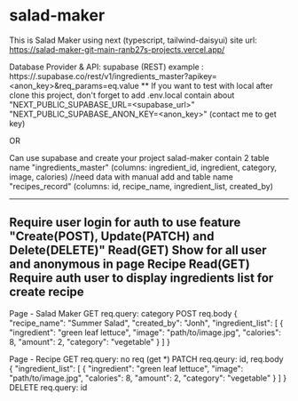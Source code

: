 # salad-maker
 This is Salad Maker using next (typescript, tailwind-daisyui)
 site url: https://salad-maker-git-main-ranb27s-projects.vercel.app/

Database Provider & API: supabase (REST)
example : https://<url>.supabase.co/rest/v1/ingredients_master?apikey=<anon_key>&req_params=eq.value
** If you want to test with local after clone this project, don't forget to add .env.local contain about
"NEXT_PUBLIC_SUPABASE_URL=<supabase_url>"
"NEXT_PUBLIC_SUPABASE_ANON_KEY=<anon_key>"
(contact me to get key)

OR

Can use supabase and create your project salad-maker contain 2 table name "ingredients_master" (columns: ingredient_id, ingredient, category, image, calories) //need data with manual add
and table name "recipes_record" (columns: id, recipe_name, ingredient_list, created_by)

----
Require user login for auth to use feature "Create(POST), Update(PATCH) and Delete(DELETE)"
Read(GET) Show for all user and anonymous in page Recipe
Read(GET) Require auth user to display ingredients list for create recipe
----

Page - Salad Maker
GET req.query: category
POST req.body
{
    "recipe_name": "Summer Salad",
    "created_by": "Jonh",
    "ingredient_list": [
        {
            "ingredient": "green leaf lettuce",
            "image": "path/to/image.jpg",
            "calories": 8,
            "amount": 2,
            "category": "vegetable"
        }
    ]
}

Page - Recipe
GET req.query: no req (get *)
PATCH req.qeury: id, req.body
{
    "ingredient_list": [
        {
            "ingredient": "green leaf lettuce",
            "image": "path/to/image.jpg",
            "calories": 8,
            "amount": 2,
            "category": "vegetable"
        }
    ]
}
DELETE req.query: id
